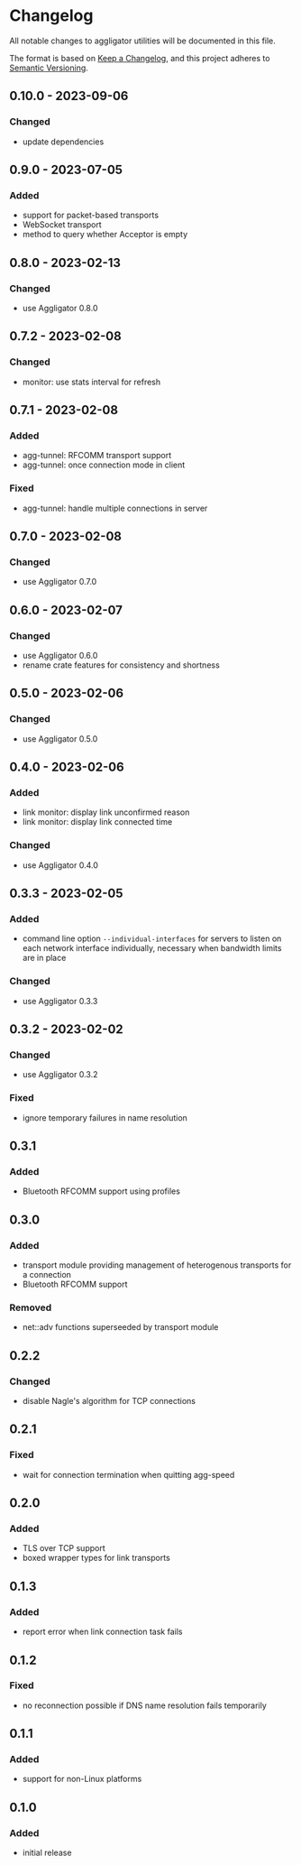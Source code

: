 # Changelog

All notable changes to aggligator utilities will be documented in this file.

The format is based on [Keep a Changelog](https://keepachangelog.com/en/1.0.0/),
and this project adheres to [Semantic Versioning](https://semver.org/spec/v2.0.0.html).

## 0.10.0 - 2023-09-06
### Changed
- update dependencies

## 0.9.0 - 2023-07-05
### Added
- support for packet-based transports
- WebSocket transport
- method to query whether Acceptor is empty

## 0.8.0 - 2023-02-13
### Changed
- use Aggligator 0.8.0

## 0.7.2 - 2023-02-08
### Changed
- monitor: use stats interval for refresh

## 0.7.1 - 2023-02-08
### Added
- agg-tunnel: RFCOMM transport support
- agg-tunnel: once connection mode in client
### Fixed
- agg-tunnel: handle multiple connections in server

## 0.7.0 - 2023-02-08
### Changed
- use Aggligator 0.7.0

## 0.6.0 - 2023-02-07
### Changed
- use Aggligator 0.6.0
- rename crate features for consistency and shortness

## 0.5.0 - 2023-02-06
### Changed
- use Aggligator 0.5.0

## 0.4.0 - 2023-02-06
### Added
- link monitor: display link unconfirmed reason
- link monitor: display link connected time
### Changed
- use Aggligator 0.4.0

## 0.3.3 - 2023-02-05
### Added
- command line option `--individual-interfaces` for servers to listen on each
  network interface individually, necessary when bandwidth limits are in place
### Changed
- use Aggligator 0.3.3

## 0.3.2 - 2023-02-02
### Changed
- use Aggligator 0.3.2
### Fixed
- ignore temporary failures in name resolution

## 0.3.1
### Added
- Bluetooth RFCOMM support using profiles

## 0.3.0
### Added
- transport module providing management of heterogenous transports for a connection
- Bluetooth RFCOMM support
### Removed
- net::adv functions superseeded by transport module

## 0.2.2
### Changed
- disable Nagle's algorithm for TCP connections

## 0.2.1
### Fixed
- wait for connection termination when quitting agg-speed

## 0.2.0
### Added
- TLS over TCP support
- boxed wrapper types for link transports

## 0.1.3
### Added
- report error when link connection task fails

## 0.1.2
### Fixed
- no reconnection possible if DNS name resolution fails temporarily

## 0.1.1
### Added
- support for non-Linux platforms

## 0.1.0
### Added
- initial release

